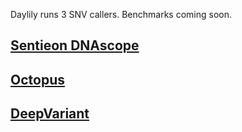 
Daylily runs 3 SNV callers. Benchmarks coming soon.

## [Sentieon DNAscope](https://support.sentieon.com/manual/DNAseq_usage/dnaseq/)

## [Octopus](https://github.com/luntergroup/octopus)

## [DeepVariant](https://github.com/google/deepvariant)
